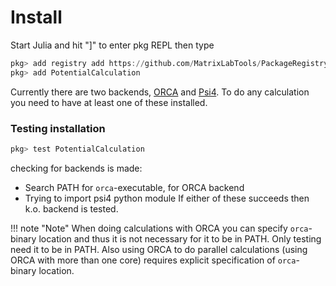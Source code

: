 # Install

Start Julia and hit "]" to enter pkg REPL then type

```julia
pkg> add registry add https://github.com/MatrixLabTools/PackageRegistry
pkg> add PotentialCalculation
```

Currently there are two backends, [ORCA](https://orcaforum.kofo.mpg.de)
and [Psi4](http://www.psicode.org/). To do any calculation you need to have
at least one of these installed.


### Testing installation

```julia
pkg> test PotentialCalculation
```
checking for backends is made:
- Search PATH for `orca`-executable, for ORCA backend
- Trying to import psi4 python module
If either of these succeeds then k.o. backend is tested.

!!! note "Note"
    When doing calculations with ORCA you can specify `orca`-binary location and
    thus it is not necessary for it to be in PATH. Only testing need it to be in
    PATH. Also using ORCA to do parallel calculations (using ORCA with more than
    one core) requires explicit specification of `orca`-binary location.

